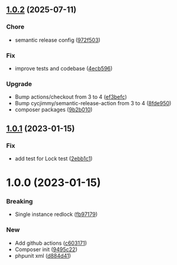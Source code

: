 ## [1.0.2](https://github.com/nstwfdev/reactphp-redlock/compare/v1.0.1...v1.0.2) (2025-07-11)


### Chore

* semantic release config ([972f503](https://github.com/nstwfdev/reactphp-redlock/commit/972f503cadde3d184bc79f5ca4a7ae82a974e1c5))

### Fix

* improve tests and codebase ([4ecb596](https://github.com/nstwfdev/reactphp-redlock/commit/4ecb596c700610b5848d1b9513fff03df1a0e2c1))

### Upgrade

* Bump actions/checkout from 3 to 4 ([ef3befc](https://github.com/nstwfdev/reactphp-redlock/commit/ef3befc9a79d7c319a8831f7fc9e720bfde15265))
* Bump cycjimmy/semantic-release-action from 3 to 4 ([8fde950](https://github.com/nstwfdev/reactphp-redlock/commit/8fde950617f96dac698d82720657b67c6aaf4e76))
* composer packages ([9b2b010](https://github.com/nstwfdev/reactphp-redlock/commit/9b2b010fbcdf5de101954cad2bbb7d4b5d74f82b))

## [1.0.1](https://github.com/nstwfdev/reactphp-redlock/compare/v1.0.0...v1.0.1) (2023-01-15)


### Fix

* add test for Lock test ([2ebb1c1](https://github.com/nstwfdev/reactphp-redlock/commit/2ebb1c11d5d3a7b6a6b867b10804a4d0cd78bad3))

# 1.0.0 (2023-01-15)


### Breaking

* Single instance redlock ([fb97179](https://github.com/nstwfdev/reactphp-redlock/commit/fb971793e53c841870076f50e6b9e7b4e7b8318a))

### New

* Add github actions ([c603171](https://github.com/nstwfdev/reactphp-redlock/commit/c60317120d2e3ab3ca57000e66e3fdf5286f3b0c))
* Composer init ([9495c22](https://github.com/nstwfdev/reactphp-redlock/commit/9495c224eb1e1080fb837ca584911d0c1565de64))
* phpunit xml ([d884d41](https://github.com/nstwfdev/reactphp-redlock/commit/d884d410040a1b54582594aea76fe81cc75a4d54))
